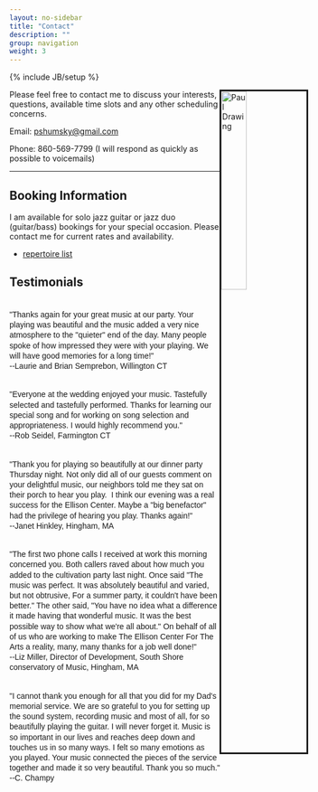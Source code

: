 ```yaml
---
layout: no-sidebar
title: "Contact"
description: ""
group: navigation
weight: 3
---
```

{% include JB/setup %}

<style type="text/css">
.quote-testimonials {
	font-family: PT Sans, sans-serif;
	font-size: 14px;
	line-height: 1.3em;
	white-space: pre-wrap;
}
</style>



<div class="side-image">
	<img src="{{ BASE_PATH }}/assets/images/paul_greyscale.gif" alt="Paul Drawing" style="float:right; width:30%; height:30%; margin-right: -25px; border: solid 3px;"/>
</div>

Please feel free to contact me to discuss your interests, questions, available time slots and any other scheduling concerns.

Email: pshumsky@gmail.com

Phone: 860-569-7799 (I will respond as quickly as possible to voicemails)

<hr>




## Booking Information

I am available for solo jazz guitar or jazz duo (guitar/bass) bookings for your special occasion.
Please contact me for current rates and availability.

* [repertoire list](/guitar_repertoire.html)


## Testimonials 

<p class="quote-testimonials">
"Thanks again for your great music at our party. Your playing was beautiful and the music added a very nice atmosphere to the "quieter" end of the day. Many people spoke of how impressed they were with your playing. We will have good memories for a long time!"
--Laurie and Brian Semprebon, Willington CT
</p>

<p class="quote-testimonials">
"Everyone at the wedding enjoyed your music. Tastefully selected and tastefully performed. Thanks for learning our special song and for working on song selection and appropriateness. I would highly recommend you."
--Rob Seidel, Farmington CT
</p>
<p class="quote-testimonials">
"Thank you for playing so beautifully at our dinner party Thursday night. Not only did all of our guests comment on your delightful music, our neighbors told me they sat on their porch to hear you play.  I think our evening was a real success for the Ellison Center. Maybe a "big benefactor" had the privilege of hearing you play. Thanks again!"
--Janet Hinkley, Hingham, MA
</p>
<p class="quote-testimonials">
"The first two phone calls I received at work this morning concerned you. Both callers raved about how much you added to the cultivation party last night. Once said "The music was perfect. It was absolutely beautiful and varied, but not obtrusive, For a summer party, it couldn't have been better." The other said, "You have no idea what a difference it made having that wonderful music. It was the best possible way to show what we're all about." On behalf of all of us who are working to make The Ellison Center For The Arts a reality, many, many thanks for a job well done!"
--Liz Miller, Director of Development, South Shore conservatory of Music, Hingham, MA
</p>
<p class="quote-testimonials">
"I cannot thank you enough for all that you did for my Dad's memorial service. We are so grateful to you for setting up the sound system, recording music and most of all, for so beautifully playing the guitar. I will never forget it. Music is so important in our lives and reaches deep down and touches us in so many ways. I felt so many emotions as you played. Your music connected the pieces of the service together and made it so very beautiful. Thank you so much."
--C. Champy
</p>

